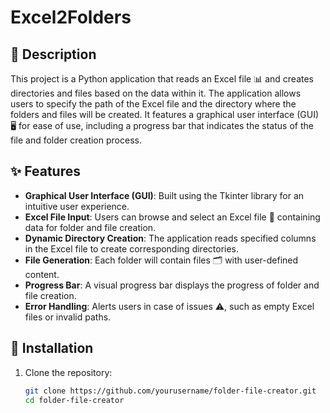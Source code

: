 # Excel2Folders

## 📜 Description

This project is a Python application that reads an Excel file 📊 and creates directories and files based on the data within it. The application allows users to specify the path of the Excel file and the directory where the folders and files will be created. It features a graphical user interface (GUI) 🖥️ for ease of use, including a progress bar that indicates the status of the file and folder creation process.

## ✨ Features

- **Graphical User Interface (GUI)**: Built using the Tkinter library for an intuitive user experience.
- **Excel File Input**: Users can browse and select an Excel file 📂 containing data for folder and file creation.
- **Dynamic Directory Creation**: The application reads specified columns in the Excel file to create corresponding directories.
- **File Generation**: Each folder will contain files 🗂️ with user-defined content.
- **Progress Bar**: A visual progress bar displays the progress of folder and file creation.
- **Error Handling**: Alerts users in case of issues ⚠️, such as empty Excel files or invalid paths.

## 🚀 Installation

1. Clone the repository:

   ```bash
   git clone https://github.com/yourusername/folder-file-creator.git
   cd folder-file-creator
